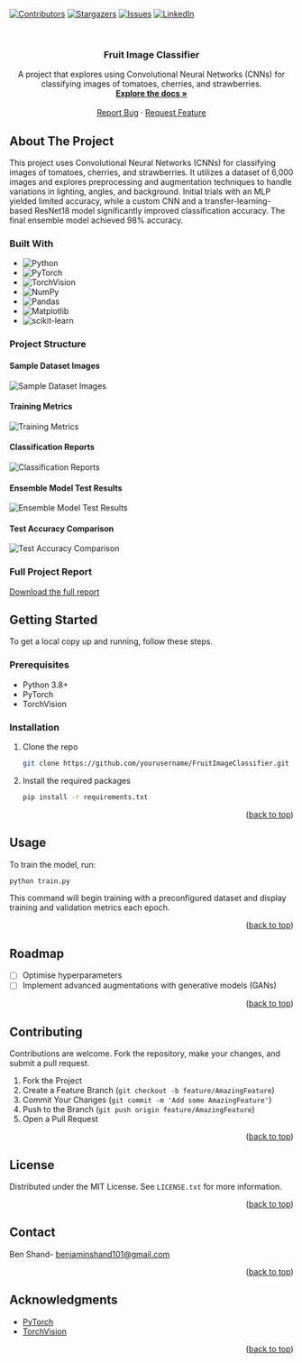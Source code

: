 <a name="readme-top"></a>
[![Contributors][contributors-shield]][contributors-url]
[![Stargazers][stars-shield]][stars-url]
[![Issues][issues-shield]][issues-url]
[![LinkedIn][linkedin-shield]][linkedin-url]

<!-- PROJECT LOGO -->
<br />
<div align="center">
  <h3 align="center">Fruit Image Classifier</h3>

  <p align="center">
    A project that explores using Convolutional Neural Networks (CNNs) for classifying images of tomatoes, cherries, and strawberries.
    <br />
    <a href="https://github.com/yourusername/FruitImageClassifier"><strong>Explore the docs »</strong></a>
    <br />
    <br />
    <a href="https://github.com/yourusername/FruitImageClassifier/issues/new?labels=bug&template=bug-report---.md">Report Bug</a>
    ·
    <a href="https://github.com/yourusername/FruitImageClassifier/issues/new?labels=enhancement&template=feature-request---.md">Request Feature</a>
  </p>
</div>

<!-- ABOUT THE PROJECT -->
## About The Project

This project uses Convolutional Neural Networks (CNNs) for classifying images of tomatoes, cherries, and strawberries. It utilizes a dataset of 6,000 images and explores preprocessing and augmentation techniques to handle variations in lighting, angles, and background. Initial trials with an MLP yielded limited accuracy, while a custom CNN and a transfer-learning-based ResNet18 model significantly improved classification accuracy. The final ensemble model achieved 98% accuracy.

### Built With
* ![Python](https://img.shields.io/badge/Python-3.8%2B-blue?style=for-the-badge&logo=python&logoColor=white)
* ![PyTorch](https://img.shields.io/badge/PyTorch-1.9%2B-EE4C2C?style=for-the-badge&logo=pytorch&logoColor=white)
* ![TorchVision](https://img.shields.io/badge/TorchVision-0.10%2B-green?style=for-the-badge&logo=python&logoColor=white)
* ![NumPy](https://img.shields.io/badge/NumPy-1.19%2B-013243?style=for-the-badge&logo=numpy&logoColor=white)
* ![Pandas](https://img.shields.io/badge/Pandas-1.1%2B-150458?style=for-the-badge&logo=pandas&logoColor=white)
* ![Matplotlib](https://img.shields.io/badge/Matplotlib-3.3%2B-11557C?style=for-the-badge&logo=plotly&logoColor=white)
* ![scikit-learn](https://img.shields.io/badge/scikit--learn-0.24%2B-F7931E?style=for-the-badge&logo=scikit-learn&logoColor=white)

### Project Structure

#### Sample Dataset Images
![Sample Dataset Images](./resources/samples.png)

#### Training Metrics
![Training Metrics](./resources/TrainingMetrics.png)

#### Classification Reports
![Classification Reports](./resources/ClassificationReports.png)

#### Ensemble Model Test Results
![Ensemble Model Test Results](./resources/EnsembleTestResults.png)

#### Test Accuracy Comparison
![Test Accuracy Comparison](./resources/TestAccuracyComparison.png)

### Full Project Report
[Download the full report](./resources/shandbenj-report.pdf)

<!-- GETTING STARTED -->
## Getting Started

To get a local copy up and running, follow these steps.

### Prerequisites

* Python 3.8+
* PyTorch
* TorchVision

### Installation

1. Clone the repo
   ```sh
   git clone https://github.com/yourusername/FruitImageClassifier.git
   ```
2. Install the required packages
   ```sh
   pip install -r requirements.txt
   ```

<p align="right">(<a href="#readme-top">back to top</a>)</p>

<!-- USAGE EXAMPLES -->
## Usage

To train the model, run:
```sh
python train.py
```

This command will begin training with a preconfigured dataset and display training and validation metrics each epoch. 

<p align="right">(<a href="#readme-top">back to top</a>)</p>

<!-- ROADMAP -->
## Roadmap

- [ ] Optimise hyperparameters
- [ ] Implement advanced augmentations with generative models (GANs)

<p align="right">(<a href="#readme-top">back to top</a>)</p>

<!-- CONTRIBUTING -->
## Contributing

Contributions are welcome. Fork the repository, make your changes, and submit a pull request.

1. Fork the Project
2. Create a Feature Branch (`git checkout -b feature/AmazingFeature`)
3. Commit Your Changes (`git commit -m 'Add some AmazingFeature'`)
4. Push to the Branch (`git push origin feature/AmazingFeature`)
5. Open a Pull Request

<p align="right">(<a href="#readme-top">back to top</a>)</p>

<!-- LICENSE -->
## License

Distributed under the MIT License. See `LICENSE.txt` for more information.

<p align="right">(<a href="#readme-top">back to top</a>)</p>

<!-- CONTACT -->
## Contact

Ben Shand- [benjaminshand101@gmail.com](mailto:benjaminshand101@gmail.com)

<p align="right">(<a href="#readme-top">back to top</a>)</p>

<!-- ACKNOWLEDGMENTS -->
## Acknowledgments

* [PyTorch](https://pytorch.org/)
* [TorchVision](https://pytorch.org/vision/stable/index.html)

<p align="right">(<a href="#readme-top">back to top</a>)</p>


<!-- MARKDOWN LINKS & IMAGES -->
<!-- https://www.markdownguide.org/basic-syntax/#reference-style-links -->
[contributors-shield]: https://img.shields.io/github/contributors/Tokeley/Reel-It-In.svg?style=for-the-badge
[contributors-url]: https://github.com/Tokeley/Reel-It-In/graphs/contributors
[stars-shield]: https://img.shields.io/github/stars/Tokeley/Reel-It-In.svg?style=for-the-badge
[stars-url]: https://github.com/Tokeley/Reel-It-In/stargazers
[issues-shield]: https://img.shields.io/github/issues/Tokeley/Reel-It-In.svg?style=for-the-badge
[issues-url]: https://github.com/Tokeley/Reel-It-In/issues
[license-shield]: https://img.shields.io/github/license/Tokeley/Reel-It-In.svg?style=for-the-badge
[linkedin-shield]: https://img.shields.io/badge/-LinkedIn-black.svg?style=for-the-badge&logo=linkedin&colorB=555
[linkedin-url]:https://www.linkedin.com/in/benshand/
